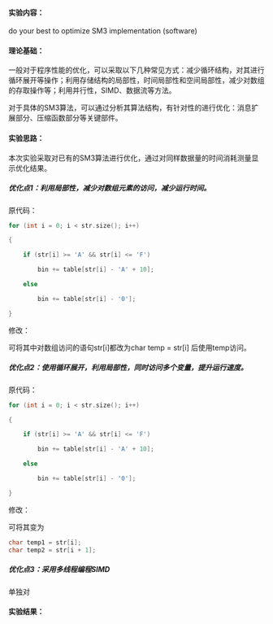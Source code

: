 #### 实验内容：
do your best to optimize SM3 implementation (software)
#### 理论基础：
一般对于程序性能的优化，可以采取以下几种常见方式：减少循环结构，对其进行循环展开等操作；利用存储结构的局部性，时间局部性和空间局部性，减少对数组的存取操作等；利用并行性，SIMD、数据流等方法。

对于具体的SM3算法，可以通过分析其算法结构，有针对性的进行优化：消息扩展部分、压缩函数部分等关键部件。
#### 实验思路：
本次实验采取对已有的SM3算法进行优化，通过对同样数据量的时间消耗测量显示优化结果。

##### 优化点1：利用局部性，减少对数组元素的访问，减少运行时间。

原代码：
```c
for (int i = 0; i < str.size(); i++)

{

	if (str[i] >= 'A' && str[i] <= 'F')

		bin += table[str[i] - 'A' + 10];

	else

		bin += table[str[i] - '0'];

}
```
修改：

可将其中对数组访问的语句str[i]都改为char temp = str[i] 后使用temp访问。
##### 优化点2：使用循环展开，利用局部性，同时访问多个变量，提升运行速度。
原代码：
```c
for (int i = 0; i < str.size(); i++)

{

	if (str[i] >= 'A' && str[i] <= 'F')

		bin += table[str[i] - 'A' + 10];

	else

		bin += table[str[i] - '0'];

}
```
修改：

可将其变为
```c
char temp1 = str[i];
char temp2 = str[i + 1];
```
##### 优化点3：采用多线程编程SIMD
单独对

#### 实验结果：
